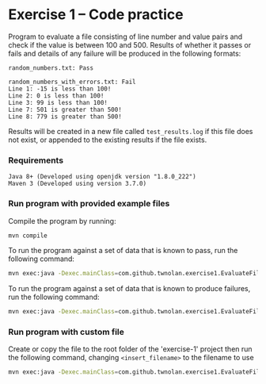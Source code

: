# Exercise 1 – Code practice

Program to evaluate a file consisting of line number and value pairs and check 
if the value is between 100 and 500.  Results of whether it passes or fails and 
details of any failure will be produced in the following formats:

```
random_numbers.txt: Pass
```

```
random_numbers_with_errors.txt: Fail
Line 1: -15 is less than 100!
Line 2: 0 is less than 100!
Line 3: 99 is less than 100!
Line 7: 501 is greater than 500!
Line 8: 779 is greater than 500!
```

Results will be created in a new file called `test_results.log` if this file 
does not exist, or appended to the existing results if the file exists.

### Requirements

```
Java 8+ (Developed using openjdk version "1.8.0_222")
Maven 3 (Developed using version 3.7.0)
```

### Run program with provided example files

Compile the program by running:

```bash
mvn compile
```

To run the program against a set of data that is known to pass, run the 
following command:

```bash
mvn exec:java -Dexec.mainClass=com.github.twnolan.exercise1.EvaluateFile -Dexec.args="random_numbers.txt"
```

To run the program against a set of data that is known to produce failures, run 
the following command:

```bash
mvn exec:java -Dexec.mainClass=com.github.twnolan.exercise1.EvaluateFile -Dexec.args="random_numbers_with_errors.txt"
```

### Run program with custom file

Create or copy the file to the root folder of the 'exercise-1' project then run
the following command, changing `<insert_filename>` to the filename to use

```bash
mvn exec:java -Dexec.mainClass=com.github.twnolan.exercise1.EvaluateFile -Dexec.args="<insert_filename>.txt"
```